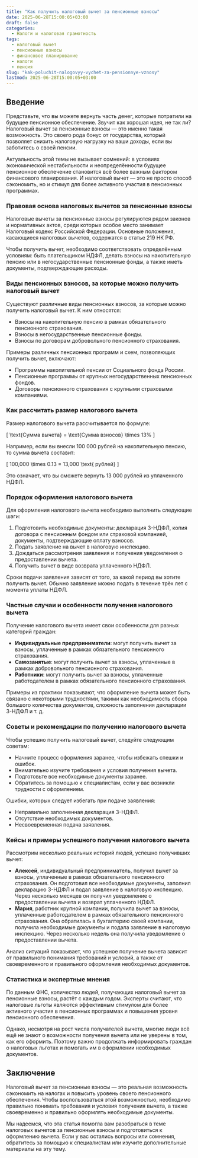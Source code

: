 ```yaml
---
title: "Как получить налоговый вычет за пенсионные взносы"
date: 2025-06-28T15:00:05+03:00
draft: false
categories:
  - Налоги и налоговая грамотность
tags:
  - налоговый вычет
  - пенсионные взносы
  - финансовое планирование
  - налоги
  - пенсия
slug: "kak-poluchit-nalogovyy-vychet-za-pensionnye-vznosy"
lastmod: 2025-06-28T15:00:05+03:00
---
```


## Введение

Представьте, что вы можете вернуть часть денег, которые потратили на будущее пенсионное обеспечение. Звучит как хорошая идея, не так ли? Налоговый вычет за пенсионные взносы — это именно такая возможность. Это своего рода бонус от государства, который позволяет снизить налоговую нагрузку на ваши доходы, если вы заботитесь о своей пенсии.

Актуальность этой темы не вызывает сомнений: в условиях экономической нестабильности и неопределённости будущее пенсионное обеспечение становится всё более важным фактором финансового планирования. И налоговый вычет — это не просто способ сэкономить, но и стимул для более активного участия в пенсионных программах.

### Правовая основа налоговых вычетов за пенсионные взносы

Налоговые вычеты за пенсионные взносы регулируются рядом законов и нормативных актов, среди которых особое место занимает Налоговый кодекс Российской Федерации. Основные положения, касающиеся налоговых вычетов, содержатся в статье 219 НК РФ.

Чтобы получить вычет, необходимо соответствовать определённым условиям: быть плательщиком НДФЛ, делать взносы на накопительную пенсию или в негосударственные пенсионные фонды, а также иметь документы, подтверждающие расходы.

### Виды пенсионных взносов, за которые можно получить налоговый вычет

Существуют различные виды пенсионных взносов, за которые можно получить налоговый вычет. К ним относятся:

- Взносы на накопительную пенсию в рамках обязательного пенсионного страхования.
- Взносы в негосударственные пенсионные фонды.
- Взносы по договорам добровольного пенсионного страхования.

Примеры различных пенсионных программ и схем, позволяющих получить вычет, включают:

- Программы накопительной пенсии от Социального фонда России.
- Пенсионные программы от крупных негосударственных пенсионных фондов.
- Договоры пенсионного страхования с крупными страховыми компаниями.

### Как рассчитать размер налогового вычета

Размер налогового вычета рассчитывается по формуле:

[ \text{Сумма вычета} = \text{Сумма взносов} \times 13\% ]

Например, если вы внесли 100 000 рублей на накопительную пенсию, то сумма вычета составит:

[ 100\,000 \times 0.13 = 13\,000 \text{ рублей} ]

Это означает, что вы сможете вернуть 13 000 рублей из уплаченного НДФЛ.

### Порядок оформления налогового вычета

Для оформления налогового вычета необходимо выполнить следующие шаги:

1. Подготовить необходимые документы: декларация 3-НДФЛ, копия договора с пенсионным фондом или страховой компанией, документы, подтверждающие оплату взносов.
2. Подать заявление на вычет в налоговую инспекцию.
3. Дождаться рассмотрения заявления и получения уведомления о предоставлении вычета.
4. Получить вычет в виде возврата уплаченного НДФЛ.

Сроки подачи заявления зависят от того, за какой период вы хотите получить вычет. Обычно заявление можно подать в течение трёх лет с момента уплаты НДФЛ.

### Частные случаи и особенности получения налогового вычета

Получение налогового вычета имеет свои особенности для разных категорий граждан:

- **Индивидуальные предприниматели**: могут получить вычет за взносы, уплаченные в рамках обязательного пенсионного страхования.
- **Самозанятые**: могут получить вычет за взносы, уплаченные в рамках добровольного пенсионного страхования.
- **Работники**: могут получить вычет за взносы, уплаченные работодателем в рамках обязательного пенсионного страхования.

Примеры из практики показывают, что оформление вычета может быть связано с некоторыми трудностями, такими как необходимость сбора большого количества документов, сложность заполнения декларации 3-НДФЛ и т. д.

### Советы и рекомендации по получению налогового вычета

Чтобы успешно получить налоговый вычет, следуйте следующим советам:

- Начните процесс оформления заранее, чтобы избежать спешки и ошибок.
- Внимательно изучите требования и условия получения вычета.
- Подготовьте все необходимые документы заранее.
- Обратитесь за помощью к специалистам, если у вас возникли трудности с оформлением.

Ошибки, которых следует избегать при подаче заявления:

- Неправильно заполненная декларация 3-НДФЛ.
- Отсутствие необходимых документов.
- Несвоевременная подача заявления.

### Кейсы и примеры успешного получения налогового вычета

Рассмотрим несколько реальных историй людей, успешно получивших вычет:

- **Алексей**, индивидуальный предприниматель, получил вычет за взносы, уплаченные в рамках обязательного пенсионного страхования. Он подготовил все необходимые документы, заполнил декларацию 3-НДФЛ и подал заявление в налоговую инспекцию. Через несколько месяцев он получил уведомление о предоставлении вычета и возврат уплаченного НДФЛ.
- **Мария**, работник крупной компании, получила вычет за взносы, уплаченные работодателем в рамках обязательного пенсионного страхования. Она обратилась в бухгалтерию своей компании, получила необходимые документы и подала заявление в налоговую инспекцию. Через несколько недель она получила уведомление о предоставлении вычета.

Анализ ситуаций показывает, что успешное получение вычета зависит от правильного понимания требований и условий, а также от своевременного и правильного оформления необходимых документов.

### Статистика и экспертные мнения

По данным ФНС, количество людей, получающих налоговый вычет за пенсионные взносы, растёт с каждым годом. Эксперты считают, что налоговые льготы являются эффективным стимулом для более активного участия в пенсионных программах и повышения уровня пенсионного обеспечения.

Однако, несмотря на рост числа получателей вычета, многие люди всё ещё не знают о возможности получения вычета или не уверены в том, как его оформить. Поэтому важно продолжать информировать граждан о налоговых льготах и помогать им в оформлении необходимых документов.

## Заключение

Налоговый вычет за пенсионные взносы — это реальная возможность сэкономить на налогах и повысить уровень своего пенсионного обеспечения. Чтобы воспользоваться этой возможностью, необходимо правильно понимать требования и условия получения вычета, а также своевременно и правильно оформлять необходимые документы.

Мы надеемся, что эта статья помогла вам разобраться в теме налоговых вычетов за пенсионные взносы и подготовиться к оформлению вычета. Если у вас остались вопросы или сомнения, обратитесь за помощью к специалистам или изучите дополнительные материалы на эту тему.
